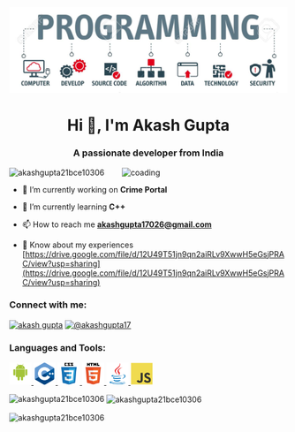 ![logo](https://github.com/AkashGupta21BCE10306/AkashGupta21BCE10306/blob/main/logo2.png)
<h1 align="center">Hi 👋, I'm Akash Gupta</h1>
<h3 align="center">A passionate developer from India</h3>
<img align="right" alt="coading" width= "300"; src="https://user-images.githubusercontent.com/55389276/140866485-8fb1c876-9a8f-4d6a-98dc-08c4981eaf70.gif">
<p align="left"> <img src="https://komarev.com/ghpvc/?username=akashgupta21bce10306&label=Profile%20views&color=0e75b6&style=flat" alt="akashgupta21bce10306" /> </p>

- 🔭 I’m currently working on **Crime Portal**

- 🌱 I’m currently learning **C++**

- 📫 How to reach me **akashgupta17026@gmail.com**

- 📄 Know about my experiences [https://drive.google.com/file/d/12U49T51jn9qn2aiRLv9XwwH5eGsjPRAC/view?usp=sharing](https://drive.google.com/file/d/12U49T51jn9qn2aiRLv9XwwH5eGsjPRAC/view?usp=sharing)

<h3 align="left">Connect with me:</h3>
<p align="left">
<a href="https://linkedin.com/in/akash gupta" target="blank"><img align="center" src="https://raw.githubusercontent.com/rahuldkjain/github-profile-readme-generator/master/src/images/icons/Social/linked-in-alt.svg" alt="akash gupta" height="30" width="40" /></a>
<a href="https://www.hackerrank.com/@akashgupta17" target="blank"><img align="center" src="https://raw.githubusercontent.com/rahuldkjain/github-profile-readme-generator/master/src/images/icons/Social/hackerrank.svg" alt="@akashgupta17" height="30" width="40" /></a>
</p>

<h3 align="left">Languages and Tools:</h3>
<p align="left"> <a href="https://developer.android.com" target="_blank" rel="noreferrer"> <img src="https://raw.githubusercontent.com/devicons/devicon/master/icons/android/android-original-wordmark.svg" alt="android" width="40" height="40"/> </a> <a href="https://www.w3schools.com/cpp/" target="_blank" rel="noreferrer"> <img src="https://raw.githubusercontent.com/devicons/devicon/master/icons/cplusplus/cplusplus-original.svg" alt="cplusplus" width="40" height="40"/> </a> <a href="https://www.w3schools.com/css/" target="_blank" rel="noreferrer"> <img src="https://raw.githubusercontent.com/devicons/devicon/master/icons/css3/css3-original-wordmark.svg" alt="css3" width="40" height="40"/> </a> <a href="https://www.w3.org/html/" target="_blank" rel="noreferrer"> <img src="https://raw.githubusercontent.com/devicons/devicon/master/icons/html5/html5-original-wordmark.svg" alt="html5" width="40" height="40"/> </a> <a href="https://www.java.com" target="_blank" rel="noreferrer"> <img src="https://raw.githubusercontent.com/devicons/devicon/master/icons/java/java-original.svg" alt="java" width="40" height="40"/> </a> <a href="https://developer.mozilla.org/en-US/docs/Web/JavaScript" target="_blank" rel="noreferrer"> <img src="https://raw.githubusercontent.com/devicons/devicon/master/icons/javascript/javascript-original.svg" alt="javascript" width="40" height="40"/> </a> </p>

<p><img align="left" src="https://github-readme-stats.vercel.app/api/top-langs?username=akashgupta21bce10306&show_icons=true&locale=en&layout=compact" alt="akashgupta21bce10306" /></p>

<p>&nbsp;<img align="center" src="https://github-readme-stats.vercel.app/api?username=akashgupta21bce10306&show_icons=true&locale=en" alt="akashgupta21bce10306" /></p>

<p><img align="center" src="https://github-readme-streak-stats.herokuapp.com/?user=akashgupta21bce10306&" alt="akashgupta21bce10306" /></p
